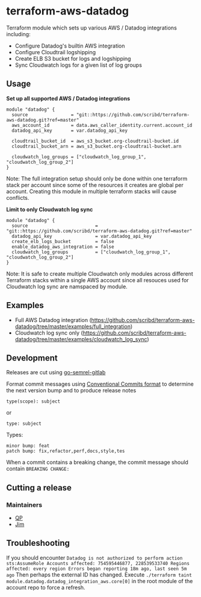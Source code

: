 # terraform-aws-datadog

Terraform module which sets up various AWS / Datadog integrations including:

- Configure Datadog's builtin AWS integration
- Configure Cloudtrail logshipping
- Create ELB S3 bucket for logs and logshipping
- Sync Cloudwatch logs for a given list of log groups


## Usage

**Set up all supported AWS / Datadog integrations**

```
module "datadog" {
  source                = "git::https://github.com/scribd/terraform-aws-datadog.git?ref=master"
  aws_account_id        = data.aws_caller_identity.current.account_id
  datadog_api_key       = var.datadog_api_key

  cloudtrail_bucket_id  = aws_s3_bucket.org-cloudtrail-bucket.id
  cloudtrail_bucket_arn = aws_s3_bucket.org-cloudtrail-bucket.arn

  cloudwatch_log_groups = ["cloudwatch_log_group_1", "cloudwatch_log_group_2"]
}
```

Note: The full integration setup should only be done within one terraform stack
per account since some of the resources it creates are global per account.
Creating this module in multiple terraform stacks will cause conflicts.


**Limit to only Cloudwatch log sync**

```
module "datadog" {
  source                         = "git::https://github.com/scribd/terraform-aws-datadog.git?ref=master"
  datadog_api_key                = var.datadog_api_key
  create_elb_logs_bucket         = false
  enable_datadog_aws_integration = false
  cloudwatch_log_groups          = ["cloudwatch_log_group_1", "cloudwatch_log_group_2"]
}
```

Note: It is safe to create multiple Cloudwatch only modules across different
Terraform stacks within a single AWS account since all resouces used for
Cloudwatch log sync are namspaced by module.


## Examples

* Full AWS Datadog integration (https://github.com/scribd/terraform-aws-datadog/tree/master/examples/full_integration)
* Cloudwatch log sync only (https://github.com/scribd/terraform-aws-datadog/tree/master/examples/cloudwatch_log_sync)


## Development

Releases are cut using [go-semrel-gitlab](https://gitlab.com/juhani/go-semrel-gitlab)

Format commit messages using [Conventional Commits format](https://www.conventionalcommits.org/en/v1.0.0-beta.2/) to determine the next version bump and to produce release notes

```
type(scope): subject
```
or

```
type: subject
```

Types:
```
minor bump: feat
patch bump: fix,refactor,perf,docs,style,tes
```

When a commit contains a breaking change, the commit message should contain `BREAKING CHANGE:`


## Cutting a release

### Maintainers
- [QP](https://github.com/houqp)
- [Jim](https://github.com/jim80net)

## Troubleshooting

If you should encounter `Datadog is not authorized to perform action sts:AssumeRole Accounts affected: 754595446877, 228539533740 Regions affected: every region Errors began reporting 18m ago, last seen 5m ago`
Then perhaps the external ID has changed. Execute `./terraform taint module.datadog.datadog_integration_aws.core[0]` in the root module of the account repo to force a refresh.
